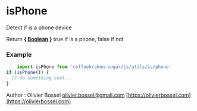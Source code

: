 # isPhone

Detect if is a phone device

Return **{ [Boolean](https://developer.mozilla.org/fr/docs/Web/JavaScript/Reference/Objets_globaux/Boolean) }** true if is a phone, false if not

### Example
```js
	import isPhone from 'coffeekraken-sugar/js/utils/is/phone'
if (isPhone()) {
  // do something cool...
}
```
Author : Olivier Bossel [olivier.bossel@gmail.com](mailto:olivier.bossel@gmail.com) [https://olivierbossel.com](https://olivierbossel.com)